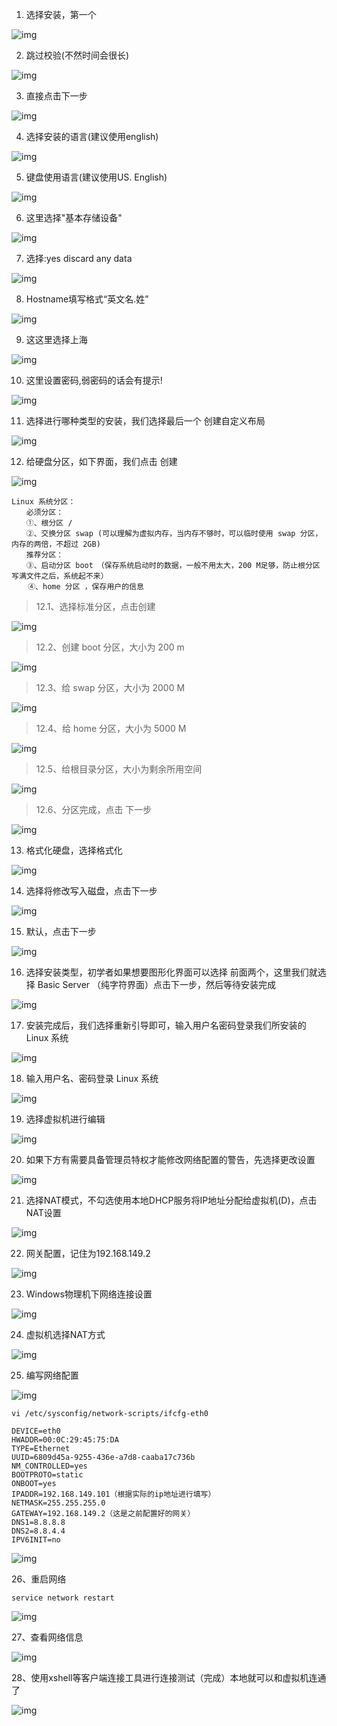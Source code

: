 1. 选择安装，第一个

![img](../images/centos/centos_1.jpg)

2. 跳过校验(不然时间会很长)

![img](../images/centos/centos_2.jpg)

3. 直接点击下一步

![img](../images/centos/centos_3.jpg)

4. 选择安装的语言(建议使用english)

![img](../images/centos/centos_4.jpg)

5. 键盘使用语言(建议使用US. English)

![img](../images/centos/centos_5.jpg)

6. 这里选择"基本存储设备"

![img](../images/centos/centos_6.jpg)

7. 选择:yes discard any data

![img](../images/centos/centos_7.jpg)

8. Hostname填写格式“英文名.姓”

![img](../images/centos/centos_8.jpg)

9. 这这里选择上海

![img](../images/centos/centos_9.jpg)

10. 这里设置密码,弱密码的话会有提示!

![img](../images/centos/centos_10.jpg)


11. 选择进行哪种类型的安装，我们选择最后一个 创建自定义布局

![img](../images/centos/centos_11.jpg)

12. 给硬盘分区，如下界面，我们点击 创建

![img](../images/centos/centos_12.jpg)

```text
Linux 系统分区：
　　必须分区：
　　①、根分区 /
　　②、交换分区 swap (可以理解为虚拟内存，当内存不够时，可以临时使用 swap 分区，内存的两倍，不超过 2GB)
　　推荐分区：
　　③、启动分区 boot　（保存系统启动时的数据，一般不用太大，200 M足够，防止根分区写满文件之后，系统起不来）
　  ④、home 分区 ，保存用户的信息
```

>12.1、选择标准分区，点击创建

![img](../images/centos/centos_13.jpg)

>12.2、创建 boot 分区，大小为 200 m

![img](../images/centos/centos_14.jpg)

>12.3、给 swap 分区，大小为 2000 M

![img](../images/centos/centos_15.jpg)

>12.4、给 home 分区，大小为 5000 M

![img](../images/centos/centos_16.jpg)

>12.5、给根目录分区，大小为剩余所用空间

![img](../images/centos/centos_17.jpg)

>12.6、分区完成，点击 下一步

![img](../images/centos/centos_18.jpg)


13. 格式化硬盘，选择格式化

![img](../images/centos/centos_19.jpg)

14. 选择将修改写入磁盘，点击下一步

![img](../images/centos/centos_20.jpg)

15. 默认，点击下一步

![img](../images/centos/centos_21.jpg)

16. 选择安装类型，初学者如果想要图形化界面可以选择 前面两个，这里我们就选择 Basic Server （纯字符界面）点击下一步，然后等待安装完成

![img](../images/centos/centos_22.jpg)

17. 安装完成后，我们选择重新引导即可，输入用户名密码登录我们所安装的Linux 系统

![img](../images/centos/centos_23.jpg)

18. 输入用户名、密码登录 Linux 系统

![img](../images/centos/centos_24.jpg)

19. 选择虚拟机进行编辑

![img](../images/centos/centos_25.jpg)

20. 如果下方有需要具备管理员特权才能修改网络配置的警告，先选择更改设置 

![img](../images/centos/centos_26.jpg)

21. 选择NAT模式，不勾选使用本地DHCP服务将IP地址分配给虚拟机(D)，点击NAT设置 

![img](../images/centos/centos_27.jpg)

22. 网关配置，记住为192.168.149.2

![img](../images/centos/centos_28.jpg)

23. Windows物理机下网络连接设置

![img](../images/centos/centos_29.jpg)

24. 虚拟机选择NAT方式

![img](../images/centos/centos_30.jpg)

25. 编写网络配置

![img](../images/centos/centos_31.jpg)

```shell
vi /etc/sysconfig/network-scripts/ifcfg-eth0

DEVICE=eth0
HWADDR=00:0C:29:45:75:DA
TYPE=Ethernet
UUID=6809d45a-9255-436e-a7d8-caaba17c736b
NM_CONTROLLED=yes
BOOTPROTO=static
ONBOOT=yes
IPADDR=192.168.149.101（根据实际的ip地址进行填写）
NETMASK=255.255.255.0
GATEWAY=192.168.149.2（这是之前配置好的网关）
DNS1=8.8.8.8
DNS2=8.8.4.4
IPV6INIT=no
```

![img](../images/centos/centos_32.jpg)

26、重启网络

```shell
service network restart
```

![img](../images/centos/centos_33.jpg)

27、查看网络信息

![img](../images/centos/centos_34.jpg)

28、使用xshell等客户端连接工具进行连接测试（完成）本地就可以和虚拟机连通了

![img](../images/centos/centos_35.jpg)


